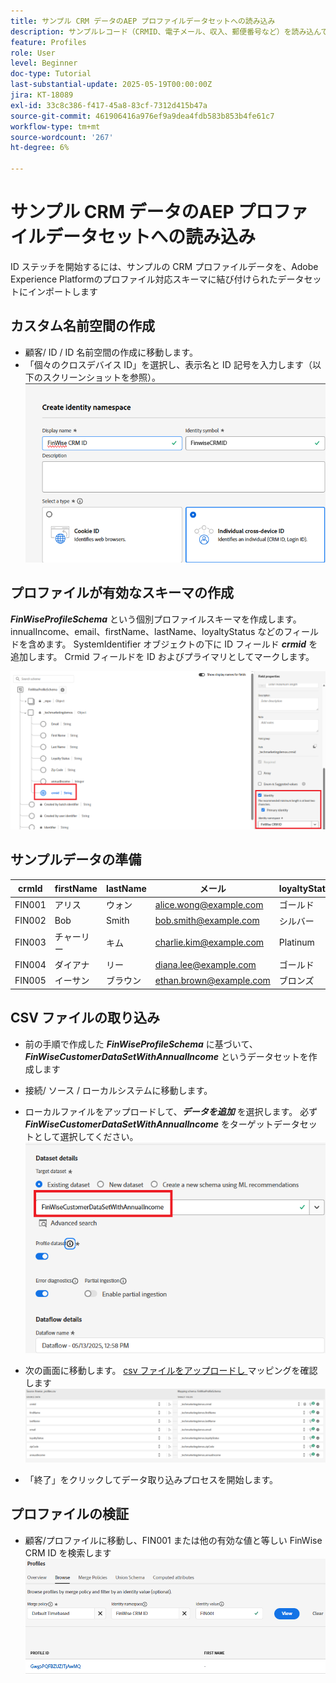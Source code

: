 ```yaml
---
title: サンプル CRM データのAEP プロファイルデータセットへの読み込み
description: サンプルレコード（CRMID、電子メール、収入、郵便番号など）を読み込んで、ECID などの共有識別子に基づいて、AEPがそれらのプロファイルを匿名 web 訪問者と正しくステッチできるかどうかを検証します。
feature: Profiles
role: User
level: Beginner
doc-type: Tutorial
last-substantial-update: 2025-05-19T00:00:00Z
jira: KT-18089
exl-id: 33c8c386-f417-45a8-83cf-7312d415b47a
source-git-commit: 461906416a976ef9a9dea4fdb583b853b4fe61c7
workflow-type: tm+mt
source-wordcount: '267'
ht-degree: 6%

---
```


# サンプル CRM データのAEP プロファイルデータセットへの読み込み

ID ステッチを開始するには、サンプルの CRM プロファイルデータを、Adobe Experience Platformのプロファイル対応スキーマに結び付けられたデータセットにインポートします

## カスタム名前空間の作成

* 顧客/ ID / ID 名前空間の作成に移動します。
* 「個々のクロスデバイス ID」を選択し、表示名と ID 記号を入力します（以下のスクリーンショットを参照）。
  ![custom-namespace](assets/custom-namespace.png)

## プロファイルが有効なスキーマの作成

**_FinWiseProfileSchema_** という個別プロファイルスキーマを作成します。 innualIncome、email、firstName、lastName、loyaltyStatus などのフィールドを含めます。
SystemIdentifier オブジェクトの下に ID フィールド **_crmid_** を追加します。 Crmid フィールドを ID およびプライマリとしてマークします。


![profile-schema](assets/finwise-profile-schema.png)

## サンプルデータの準備

| crmId | firstName | lastName | メール | loyaltyStatus | zipCode | annualIncome |
|--------|-----------|----------|-------------------------|---------------|---------|--------------|
| FIN001 | アリス | ウォン | alice.wong@example.com | ゴールド | 92128 | 120000 |
| FIN002 | Bob | Smith | bob.smith@example.com | シルバー | 92126 | 85000 |
| FIN003 | チャーリー | キム | charlie.kim@example.com | Platinum | 60614 | 175000 |
| FIN004 | ダイアナ | リー | diana.lee@example.com | ゴールド | 30303 | 98000 |
| FIN005 | イーサン | ブラウン | ethan.brown@example.com | ブロンズ | 75201 | 60000 |

## CSV ファイルの取り込み

* 前の手順で作成した **_FinWiseProfileSchema_** に基づいて、**_FinWiseCustomerDataSetWithAnnualIncome_** というデータセットを作成します

* 接続/ ソース / ローカルシステムに移動します。
* ローカルファイルをアップロードして、**_データを追加_** を選択します。 必ず _**FinWiseCustomerDataSetWithAnnualIncome**_ をターゲットデータセットとして選択してください。
  ![ingest-csv](assets/ingest-csv-into-dataset.png)
* 次の画面に移動します。 [csv ファイルをアップロードし ](assets/finwise_profiles.csv) マッピングを確認します
  ![ マッピング ](assets/mappings.png)

* 「終了」をクリックしてデータ取り込みプロセスを開始します。

## プロファイルの検証

* 顧客/プロファイルに移動し、FIN001 または他の有効な値と等しい FinWise CRM ID を検索します
  ![verify-profile](assets/verify-profiles.png)
